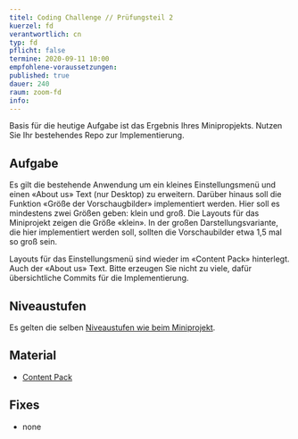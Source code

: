 ```yaml
---
titel: Coding Challenge // Prüfungsteil 2
kuerzel: fd
verantwortlich: cn
typ: fd
pflicht: false
termine: 2020-09-11 10:00
empfohlene-voraussetzungen: 
published: true
dauer: 240
raum: zoom-fd
info: 
---
```


Basis für die heutige Aufgabe ist das Ergebnis Ihres Minipropjekts. Nutzen Sie Ihr bestehendes Repo zur Implementierung. 

## Aufgabe 
Es gilt die bestehende Anwendung um ein kleines Einstellungsmenü und einen «About us» Text (nur Desktop) zu erweitern. Darüber hinaus soll die Funktion «Größe der Vorschaugbilder» implementiert werden. Hier soll es mindestens zwei Größen geben: klein und groß. Die Layouts für das Miniprojekt zeigen die Größe «klein». In der großen Darstellungsvariante, die hier implementiert werden soll, sollten die Vorschaubilder etwa 1,5 mal so groß sein.

Layouts für das Einstellungsmenü sind wieder im «Content Pack» hinterlegt. Auch der «About us» Text. Bitte erzeugen Sie nicht zu viele, dafür übersichtliche Commits für die Implementierung.

## Niveaustufen
Es gelten die selben [Niveaustufen wie beim Miniprojekt](/mi-bachelor-webdevelopment/lehrveranstaltungen/fd-pruefung-teil-1/).

## Material
- [Content Pack](https://github.com/mi-classroom/content-pack-wd-miniprojekt-2020)

## Fixes
- none
